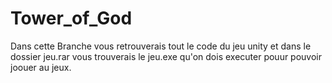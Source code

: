 # Tower_of_God

Dans cette Branche vous retrouverais tout le code du jeu unity et dans le dossier jeu.rar vous trouverais le jeu.exe qu'on dois executer pouur pouvoir joouer au jeux.
